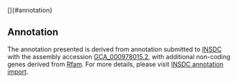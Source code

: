 []{#annotation}

Annotation
----------

The annotation presented is derived from annotation submitted to
[INSDC](http://www.insdc.org) with the assembly accession
[GCA\_000978015.2](http://www.ebi.ac.uk/ena/data/view/GCA_000978015.2),
with additional non-coding genes derived from
[Rfam](http://rfam.xfam.org/). For more details, please visit [INSDC
annotation
import](http://ensemblgenomes.org/info/data/insdc_annotation).
